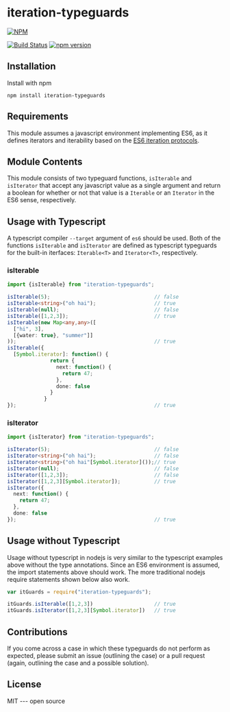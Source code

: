 iteration-typeguards
====================
[![NPM](https://nodei.co/npm/iteration-typeguards.png?downloads=true&downloadRank=true&stars=true)](https://nodei.co/npm/iteration-typeguards/)

[![Build Status](https://jenkins.selenotrope.space:8443/buildStatus/icon?job=iteration-typeguards)](https://jenkins.selenotrope.space:8443/job/iteration-typeguards/)
[![npm version](https://badge.fury.io/js/iteration-typeguards.svg)](https://badge.fury.io/js/iteration-typeguards)

Installation
------------
Install with npm

    npm install iteration-typeguards

Requirements
------------
This module assumes a javascript environment implementing ES6, as it defines iterators and
iterability based on the [ES6 iteration protocols](https://developer.mozilla.org/en/docs/Web/JavaScript/Reference/Iteration_protocols).

Module Contents
---------------
This module consists of two typeguard functions, `isIterable` and `isIterator` that accept
any javascript value as a single argument and return a boolean for whether or not that
value is a `Iterable` or an `Iterator` in the ES6 sense, respectively.

Usage with Typescript
---------------------
A typescript compiler `--target` argument of `es6` should be used. Both of the functions
`isIterable` and `isIterator` are defined as typescript typeguards for the built-in
iterfaces: `Iterable<T>` and `Iterator<T>`, respectively.

### isIterable

```typescript
import {isIterable} from "iteration-typeguards";

isIterable(5);                                  // false
isIterable<string>("oh hai");                   // true
isIterable(null);                               // false
isIterable([1,2,3]);                            // true
isIterable(new Map<any,any>([
  ["hi", 3],
  [{water: true}, "summer"]]
));                                             // true
isIterable({
  [Symbol.iterator]: function() {
              return {
                next: function() {
                  return 47;
                },
                done: false
              }
            }
});                                             // true
```

### isIterator

```typescript
import {isIterator} from "iteration-typeguards";

isIterator(5);                                  // false
isIterator<string>("oh hai");                   // false
isIterator<string>("oh hai"[Symbol.iterator]());// true
isIterator(null);                               // false
isIterator([1,2,3]);                            // false
isIterator([1,2,3][Symbol.iterator]);           // true
isIterator({
  next: function() {
    return 47;
  },
  done: false
});                                             // true
```

Usage without Typescript
------------------------
Usage without typescript in nodejs is very similar to the typescript examples above
without the type annotations. Since an ES6 environment is assumed, the import statements
above should work. The more traditional nodejs require statements shown below also work.

```javascript
var itGuards = require("iteration-typeguards");

itGuards.isIterable([1,2,3])                    // true
itGuards.isIterator([1,2,3][Symbol.iterator])   // true
```

Contributions
-------------
If you come across a case in which these typeguards do not perform as expected, please
submit an issue (outlining the case) or a pull request (again, outlining the case and a
possible solution).

License
-------
MIT --- open source